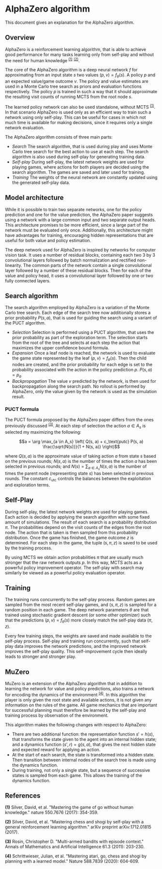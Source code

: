 
# AlphaZero algorithm

This document gives an explanation for the AlphaZero algorithm.

## Overview

AlphaZero is a reinforcement learning algorithm, that is able to achieve good performance for many
tasks learning only from self-play and without the need for human knowledge <sup>[(1)](#f1)</sup>
<sup>[(2)](#f2)</sup>.

The core of the AlphaZero algorithm is a deep neural network $f$ for approximating from an input
state $s$ two values $(p, v) = f_\theta(s)$. A policy $p$ and an expected value/game outcome $v$. The
policy and value estimates are used in a Monte Carlo tree search as priors and evaluation functions
respectively. The policy $p$ is trained in such a way that it should approximate the resulting
visit counts of running MCTS from the root node $s$.

The learned policy network can also be used standalone, without MCTS <sup>[(1)](#f1)</sup>. In that
scenario AlphaZero is used only as an efficient way to train such a network using only self-play.
This can be useful for cases in which not much time is available for making decisions, since it
requires only a single network evaluation.

The AlphaZero algorithm consists of three main parts:
* _Search_ The search algorithm, that is used during play and uses Monte Carlo tree search for the best
action to use at each step. The search algorithm is also used during self-play for generating
training data.
* _Self-play_ During self-play, the latest network weights are used for playing games, where actions
for both players are decided using the search algorithm. The games are saved and later used for
training.
* _Training_ The weights of the neural network are constantly updated using the generated self-play
data. 

## Model architecture

While it is possible to train two separate networks, one for the policy prediction and one for the
value prediction, the AlphaZero paper suggests using a network with a large common input and two
separate output heads. This architecture promises to be more efficient, since a large part of the
network must be evaluated only once. Additionally, this architecture might have advantages for
training, encouraging hidden representations that are useful for both value and policy estimation.

The deep network used for AlphaZero is inspired by networks for computer vision task. It uses a
number of residual blocks, containing each two 3 by 3 convolutional layers followed by batch
normalization and rectified non-linearity. The common parts of the network contain a single
convolutional layer followed by a number of these residual blocks. Then for each of the value and
policy head, it uses a convolutional layer followed by one or two fully connected layers.


## Search algorithm

The search algorithm employed by AlphaZero is a variation of the Monte Carlo tree search. Each edge
of the search tree now additionally stores a prior probability $P(s, a)$, that is used for guiding
the search using a variant of the PUCT algorithm.

* _Selection_ Selection is performed using a PUCT algorithm, that uses the prior probability as part
of the exploration term. The selection starts from the root of the tree and selects at each step the
action that maximizes the upper confidence bound formula.
* _Expansion_ Once a leaf node is reached, the network is used to evaluate the game state
represented by the leaf $(p, v) = f_\theta(s)$. Then the child nodes are created, and the prior
probability for each edge is set to the probability associated with the action in the policy
prediction $p$. $P(s, a) = p_a$
* _Backpropagation_ The value $v$ predicted by the network, is then used for backpropagation along
the search path. No rollout is performed by AlphaZero, only the value given by the network is used
as the simulation result.

### PUCT formula

The PUCT formula proposed by the AlphaZero paper differs from the ones previously discussed
<sup>[(3)](#f3)</sup>. At each step of selection the action $a \in A_s$ is selected my maximizing
the following:
```math
a = \arg \max_{a \in A_s} \left( Q(s, a) + c_\text{putc} P(s, a) \frac{\sqrt{N(s)}}{1 + N(s, a)} \right)
```
where $Q(s, a)$ is the approximate value of taking action $a$ from state $s$ based on the previous
rounds; $N(s, a)$ is the number of times the action $a$ has been selected in previous rounds; and
$N(s) = \sum_{a \in A_s} N(s, a)$ is the number of times the parent node (representing state $s$)
has been selected in previous rounds. The constant $c_\text{utc}$ controls the balances between
the exploitation and exploration terms.


## Self-Play

During self-play, the latest network weights are used for playing games. Each action is decided by
applying the search algorithm with some fixed amount of simulations. The result of each search is a
probability distribution $\pi$. The probabilities depend on the visit counts of the edges from the
root node. The action that is taken is then sampled from this probability distribution. Once the
game has finished, the game outcome $z$ is determined. For each step in the game, the tuple $(s, \pi, z)$
is saved to be used by the training process.

By using MCTS we obtain action probabilities $\pi$ that are usually much stronger that the raw
network outputs $p$. In this way, MCTS acts as a powerful policy improvement operator. The self-play
with search may similarly be viewed as a powerful policy evaluation operator.


## Training

The training runs concurrently to the self-play process. Random games are sampled from the most
recent self-play games, and $(s, \pi, z)$ is sampled for a random position in each game. The deep
network parameters $\theta$ are that trained using stochastic gradient descent (or some other
optimizer) such that the predictions $(p, v) = f_\theta(s)$ more closely match the self-play
data $(\pi, z)$.

Every few training steps, the weights are saved and made available to the self-play process.
Self-play and training run concurrently, such that self-play data improves the network predictions,
and the improved network improves the self-play quality. This self-improvement cycle then ideally
leads to stronger and stronger play.


## MuZero

MuZero is an extension of the AlphaZero algorithm that in addition to learning the network for value
and policy predictions, also trains a network for encoding the dynamics of the environment
<sup>[(4)](#f4)</sup>. In this algorithm the player is only given the root state and available
actions, it is not given any information on the rules of the game. All game mechanics that are
important for successful planning must therefore be learned by the self-play and training process by
observation of the environment.

This algorithm makes the following changes with respect to AlphaZero:
* There are two additional function: the representation function $s' = h(s)$, that transforms the
state given to the agent into an internal hidden state; and a dynamics function $(s', r) = g(s, a)$,
that gives the next hidden state and expected reward for applying an action.
* At the start of each search, the state is transformed into a hidden state. Then transition between
internal nodes of the search tree is made using the dynamics function.
* During training, not only a single state, but a sequence of successive states is sampled from each
game. This allows the training of the dynamics function.


## References

<b id="f1">(1)</b> Silver, David, et al. "Mastering the game of go without human knowledge." nature 550.7676 (2017):
354-359.

<b id="f2">(2)</b> Silver, David, et al. "Mastering chess and shogi by self-play with a general reinforcement
learning algorithm." arXiv preprint arXiv:1712.01815 (2017).

<b id="f3">(3)</b> Rosin, Christopher D. "Multi-armed bandits with episode context." Annals of Mathematics and
Artificial Intelligence 61.3 (2011): 203-230.

<b id="f4">(4)</b> Schrittwieser, Julian, et al. "Mastering atari, go, chess and shogi by planning with a learned
model." Nature 588.7839 (2020): 604-609.
